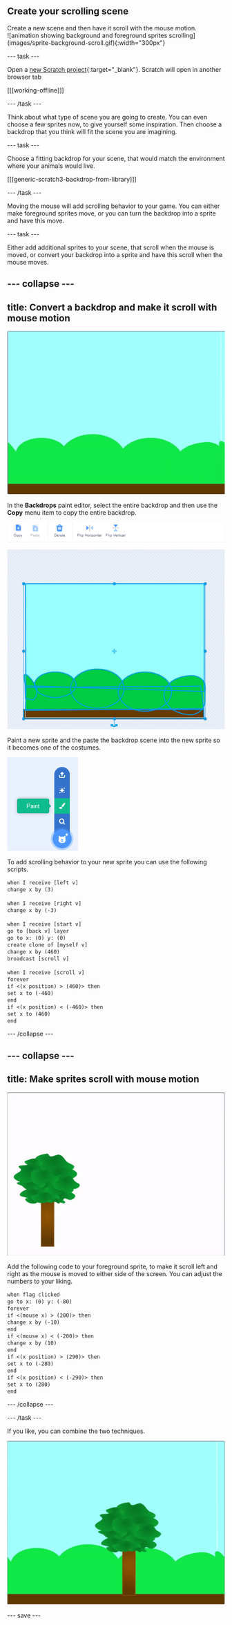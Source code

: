## Create your scrolling scene

<div style="display: flex; flex-wrap: wrap">
<div style="flex-basis: 200px; flex-grow: 1; margin-right: 15px;">
Create a new scene and then have it scroll with the mouse motion.
</div>
<div>
![animation showing background and foreground sprites scrolling](images/sprite-background-scroll.gif){:width="300px"}
</div>
</div>
 
 --- task ---

Open a [new Scratch project](https://rpf.io/scratch-new){:target="_blank"}. Scratch will open in another browser tab

[[[working-offline]]]

--- /task ---

Think about what type of scene you are going to create. You can even choose a few sprites now, to give yourself some inspiration. Then choose a backdrop that you think will fit the scene you are imagining.

--- task ---

Choose a fitting backdrop for your scene, that would match the environment where your animals would live.

[[[generic-scratch3-backdrop-from-library]]]

--- /task ---

Moving the mouse will add scrolling behavior to your game. You can either make foreground sprites move, or you can turn the backdrop into a sprite and have this move.

--- task ---

Either add additional sprites to your scene, that scroll when the mouse is moved, or convert your backdrop into a sprite and have this scroll when the mouse moves.

--- collapse ---
---
title: Convert a backdrop and make it scroll with mouse motion
---

![backdrop converted to a sprite and scrolling left and right with the mouse pointer](images/scroll-background.gif)

In the **Backdrops** paint editor, select the entire backdrop and then use the **Copy** menu item to copy the entire backdrop.

![the backdrop has been selected and the copy menu item is shown in the top left](images/copy-backdrop.png)

Paint a new sprite and the paste the backdrop scene into the new sprite so it becomes one of the costumes.

![paint sprite selected from the create new sprite menu](images/paint-sprite.png)

To add scrolling behavior to your new sprite you can use the following scripts.

```blocks3
when I receive [left v]
change x by (3)

when I receive [right v]
change x by (-3)

when I receive [start v]
go to [back v] layer
go to x: (0) y: (0)
create clone of [myself v]
change x by (460) 
broadcast [scroll v]

when I receive [scroll v]
forever
if <(x position) > (460)> then
set x to (-460)
end
if <(x position) < (-460)> then
set x to (460)
end
```

--- /collapse ---

--- collapse ---
---
title: Make sprites scroll with mouse motion
---

![animation showing a tree scrolling as the mouse is moved](images/sprite-scroll.gif)

Add the following code to your foreground sprite, to make it scroll left and right as the mouse is moved to either side of the screen. You can adjust the numbers to your liking.

```blocks3
when flag clicked
go to x: (0) y: (-80)
forever
if <(mouse x) > (200)> then
change x by (-10)
end
if <(mouse x) < (-200)> then
change x by (10)
end
if <(x position) > (290)> then
set x to (-280)
end
if <(x position) < (-290)> then
set x to (280)
end
```

--- /collapse ---

--- /task ---

If you like, you can combine the two techniques.

![animation showing background and foreground sprites scrolling](images/sprite-background-scroll.gif)


--- save ---